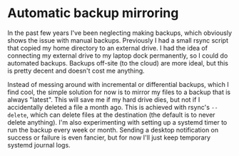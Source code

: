 # Automatic backup mirroring

In the past few years I've been neglecting making backups, which obviously shows the issue with manual backups. Previously I had a small rsync script that copied my home directory to an external drive. I had the idea of connecting my external drive to my laptop dock permanently, so I could do automated backups. Backups off-site (to the cloud) are more ideal, but this is pretty decent and doesn't cost me anything.

Instead of messing around with incremental or differential backups, which I find cool, the simple solution for now is to mirror my files to a backup that is always "latest". This will save me if my hard drive dies, but not if I accidentally deleted a file a month ago. This is achieved with rsync's `--delete`, which can delete files at the destination (the default is to never delete anything). I'm also experimenting with setting up a systemd timer to run the backup every week or month. Sending a desktop notification on success or failure is even fancier, but for now I'll just keep temporary systemd journal logs.
 
